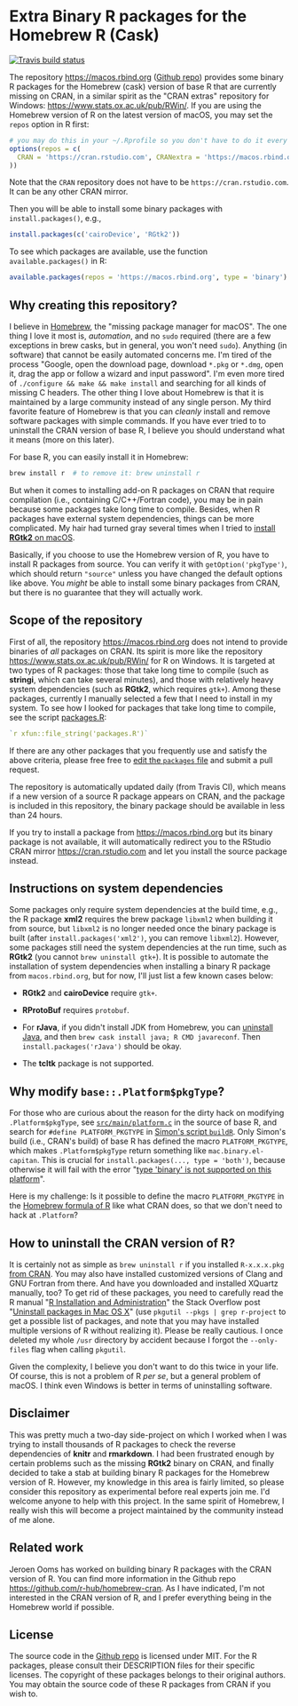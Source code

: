 # Extra Binary R packages for the Homebrew R (Cask)

[![Travis build status](https://travis-ci.com/yihui/homebrew-cran-extra.svg?branch=master)](https://travis-ci.com/yihui/homebrew-cran-extra)

The repository https://macos.rbind.org ([Github repo](https://github.com/yihui/homebrew-cran-extra)) provides some binary R packages for the Homebrew (cask) version of base R that are currently missing on CRAN, in a similar spirit as the "CRAN extras" repository for Windows: https://www.stats.ox.ac.uk/pub/RWin/. If you are using the Homebrew version of R on the latest version of macOS, you may set the `repos` option in R first:

```r
# you may do this in your ~/.Rprofile so you don't have to do it every time
options(repos = c(
  CRAN = 'https://cran.rstudio.com', CRANextra = 'https://macos.rbind.org'
))
```

Note that the `CRAN` repository does not have to be `https://cran.rstudio.com`. It can be any other CRAN mirror.

Then you will be able to install some binary packages with `install.packages()`, e.g.,

```r
install.packages(c('cairoDevice', 'RGtk2'))
```

To see which packages are available, use the function `available.packages()` in R:

```r
available.packages(repos = 'https://macos.rbind.org', type = 'binary')
```

## Why creating this repository?

I believe in [Homebrew](https://brew.sh), the "missing package manager for macOS". The one thing I love it most is, _automation_, and no `sudo` required (there are a few exceptions in brew casks, but in general, you won't need `sudo`). Anything (in software) that cannot be easily automated concerns me. I'm tired of the process "Google, open the download page, download `*.pkg` or `*.dmg`, open it, drag the app or follow a wizard and input password". I'm even more tired of `./configure && make && make install` and searching for all kinds of missing C headers. The other thing I love about Homebrew is that it is maintained by a large community instead of any single person. My third favorite feature of Homebrew is that you can _cleanly_ install and remove software packages with simple commands. If you have ever tried to to uninstall the CRAN version of base R, I believe you should understand what it means (more on this later).

For base R, you can easily install it in Homebrew:

```sh
brew install r  # to remove it: brew uninstall r
```

But when it comes to installing add-on R packages on CRAN that require compilation (i.e., containing C/C++/Fortran code), you may be in pain because some packages take long time to compile. Besides, when R packages have external system dependencies, things can be more complicated. My hair had turned gray several times when I tried to [install **RGtk2** on macOS](https://yihui.name/en/2018/01/install-rgtk2-macos/).

Basically, if you choose to use the Homebrew version of R, you have to install R packages from source. You can verify it with `getOption('pkgType')`, which should return `"source"` unless you have changed the default options like above. You _might_ be able to install some binary packages from CRAN, but there is no guarantee that they will actually work.

## Scope of the repository

First of all, the repository https://macos.rbind.org does not intend to provide binaries of _all_ packages on CRAN. Its spirit is more like the repository https://www.stats.ox.ac.uk/pub/RWin/ for R on Windows. It is targeted at two types of R packages: those that take long time to compile (such as **stringi**, which can take several minutes), and those with relatively heavy system dependencies (such as **RGtk2**, which requires `gtk+`). Among these packages, currently I manually selected a few that I need to install in my system. To see how I looked for packages that take long time to compile, see the script [packages.R](https://github.com/yihui/homebrew-cran-extra/blob/master/packages.R):

```r
`r xfun::file_string('packages.R')`
```

If there are any other packages that you frequently use and satisfy the above criteria, please free free to [edit the `packages` file](https://github.com/yihui/homebrew-cran-extra/edit/master/packages) and submit a pull request.

The repository is automatically updated daily (from Travis CI), which means if a new version of a source R package appears on CRAN, and the package is included in this repository, the binary package should be available in less than 24 hours.

If you try to install a package from https://macos.rbind.org but its binary package is not available, it will automatically redirect you to the RStudio CRAN mirror https://cran.rstudio.com and let you install the source package instead.

## Instructions on system dependencies

Some packages only require system dependencies at the build time, e.g., the R package **xml2** requires the brew package `libxml2` when building it from source, but `libxml2` is no longer needed once the binary package is built (after `install.packages('xml2')`, you can remove `libxml2`). However, some packages still need the system dependencies at the run time, such as **RGtk2** (you cannot `brew uninstall gtk+`). It is possible to automate the installation of system dependencies when installing a binary R package from `macos.rbind.org`, but for now, I'll just list a few known cases below:

- **RGtk2** and **cairoDevice** require `gtk+`.

- **RProtoBuf** requires `protobuf`.

- For **rJava**, if you didn't install JDK from Homebrew, you can [uninstall Java](https://www.java.com/en/download/help/mac_uninstall_java.xml), and then `brew cask install java; R CMD javareconf`. Then `install.packages('rJava')` should be okay.

- The **tcltk** package is not supported.

## Why modify `base::.Platform$pkgType`?

For those who are curious about the reason for the dirty hack on modifying `.Platform$pkgType`, see [`src/main/platform.c`](https://github.com/wch/r-source/blob/e4e1efe/src/main/platform.c#L176-L180) in the source of base R, and search for `#define PLATFORM_PKGTYPE` in [Simon's script `buildR`](https://svn.r-project.org/R-dev-web/trunk/QA/Simon/R-build/buildR). Only Simon's build (i.e., CRAN's build) of base R has defined the macro `PLATFORM_PKGTYPE`, which makes `.Platform$pkgType` return something like `mac.binary.el-capitan`. This is crucial for `install.packages(..., type = 'both')`, because otherwise it will fail with the error "[type 'binary' is not supported on this platform](https://github.com/wch/r-source/blob/a44aa4737/src/library/utils/R/packages2.R#L142-L145)".

Here is my challenge: Is it possible to define the macro `PLATFORM_PKGTYPE` in the [Homebrew formula of R](https://github.com/Homebrew/homebrew-core/blob/master/Formula/r.rb) like what CRAN does, so that we don't need to hack at `.Platform`?

## How to uninstall the CRAN version of R?

It is certainly not as simple as `brew uninstall r` if you installed `R-x.x.x.pkg` [from CRAN](https://cran.rstudio.com/bin/macosx/). You may also have installed customized versions of Clang and GNU Fortran from there. And have you downloaded and installed XQuartz manually, too? To get rid of these packages, you need to carefully read the R manual "[R Installation and Administration](https://cran.rstudio.com/doc/manuals/r-release/R-admin.html)" the Stack Overflow post "[Uninstall packages in Mac OS X](https://stackoverflow.com/q/25925752/559676)" (use `pkgutil --pkgs | grep r-project` to get a possible list of packages, and note that you may have installed multiple versions of R without realizing it). Please be really cautious. I once deleted my whole `/usr` directory by accident because I forgot the `--only-files` flag when calling `pkgutil`.

Given the complexity, I believe you don't want to do this twice in your life. Of course, this is not a problem of R _per se_, but a general problem of macOS. I think even Windows is better in terms of uninstalling software.

## Disclaimer

This was pretty much a two-day side-project on which I worked when I was trying to install thousands of R packages to check the reverse dependencies of **knitr** and **rmarkdown**. I had been frustrated enough by certain problems such as the missing **RGtk2** binary on CRAN, and finally decided to take a stab at building binary R packages for the Homebrew version of R. However, my knowledge in this area is fairly limited, so please consider this repository as experimental before real experts join me. I'd welcome anyone to help with this project. In the same spirit of Homebrew, I really wish this will become a project maintained by the community instead of me alone. 

## Related work

Jeroen Ooms has worked on building binary R packages with the CRAN version of R. You can find more information in the Github repo <https://github.com/r-hub/homebrew-cran>. As I have indicated, I'm not interested in the CRAN version of R, and I prefer everything being in the Homebrew world if possible.

## License

The source code in the [Github repo](https://github.com/yihui/homebrew-cran-extra) is licensed under MIT. For the R packages, please consult their DESCRIPTION files for their specific licenses. The copyright of these packages belongs to their original authors. You may obtain the source code of these R packages from CRAN if you wish to.
